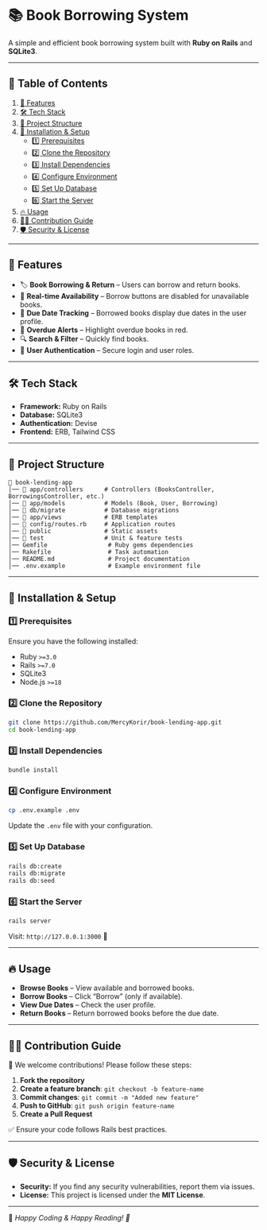# 📚 Book Borrowing System

A simple and efficient book borrowing system built with **Ruby on Rails** and **SQLite3**.

---

## 📑 Table of Contents
1. [🚀 Features](#-features)
2. [🛠 Tech Stack](#-tech-stack)
3. [📂 Project Structure](#-project-structure)
4. [🎯 Installation & Setup](#-installation--setup)
    - [1️⃣ Prerequisites](#1-prerequisites)
    - [2️⃣ Clone the Repository](#2-clone-the-repository)
    - [3️⃣ Install Dependencies](#3-install-dependencies)
    - [4️⃣ Configure Environment](#4-configure-environment)
    - [5️⃣ Set Up Database](#5-set-up-database)
    - [6️⃣ Start the Server](#6-start-the-server)
5. [🔥 Usage](#-usage)
6. [🧑‍💻 Contribution Guide](#-contribution-guide)
7. [🛡️ Security & License](#-security--license)

---

## 🚀 Features
- 🏷️ **Book Borrowing & Return** – Users can borrow and return books.
- 🔄 **Real-time Availability** – Borrow buttons are disabled for unavailable books.
- 📅 **Due Date Tracking** – Borrowed books display due dates in the user profile.
- 🔔 **Overdue Alerts** – Highlight overdue books in red.
- 🔍 **Search & Filter** – Quickly find books.
- 👥 **User Authentication** – Secure login and user roles.

---

## 🛠 Tech Stack
- **Framework:** Ruby on Rails
- **Database:** SQLite3
- **Authentication:** Devise
- **Frontend:** ERB, Tailwind CSS

---

## 📂 Project Structure
```
📂 book-lending-app
│── 📁 app/controllers      # Controllers (BooksController, BorrowingsController, etc.)
│── 📁 app/models           # Models (Book, User, Borrowing)
│── 📁 db/migrate           # Database migrations
│── 📁 app/views            # ERB templates
│── 📁 config/routes.rb     # Application routes
│── 📁 public               # Static assets
│── 📁 test                 # Unit & feature tests
│── Gemfile                 # Ruby gems dependencies
│── Rakefile                # Task automation
│── README.md               # Project documentation
│── .env.example            # Example environment file
```

---

## 🎯 Installation & Setup

### **1️⃣ Prerequisites**
Ensure you have the following installed:
- Ruby `>=3.0`
- Rails `>=7.0`
- SQLite3
- Node.js `>=18`

### **2️⃣ Clone the Repository**
```bash
git clone https://github.com/MercyKorir/book-lending-app.git
cd book-lending-app
```

### **3️⃣ Install Dependencies**
```bash
bundle install
```

### **4️⃣ Configure Environment**
```bash
cp .env.example .env
```
Update the `.env` file with your configuration.

### **5️⃣ Set Up Database**
```bash
rails db:create
rails db:migrate
rails db:seed
```

### **6️⃣ Start the Server**
```bash
rails server
```
Visit: `http://127.0.0.1:3000` 🎉

---

## 🔥 Usage
- **Browse Books** – View available and borrowed books.
- **Borrow Books** – Click “Borrow” (only if available).
- **View Due Dates** – Check the user profile.
- **Return Books** – Return borrowed books before the due date.

---

## 🧑‍💻 Contribution Guide
👥 We welcome contributions! Please follow these steps:
1. **Fork the repository**
2. **Create a feature branch**: `git checkout -b feature-name`
3. **Commit changes**: `git commit -m "Added new feature"`
4. **Push to GitHub**: `git push origin feature-name`
5. **Create a Pull Request**

✅ Ensure your code follows Rails best practices.

---

## 🛡️ Security & License
- **Security:** If you find any security vulnerabilities, report them via issues.
- **License:** This project is licensed under the **MIT License**.

---

🚀 _Happy Coding & Happy Reading! 📖_
